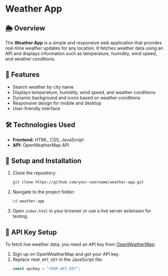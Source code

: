 # Weather App

## 🌦️ Overview
The **Weather App** is a simple and responsive web application that provides real-time weather updates for any location. It fetches weather data using an API and displays information such as temperature, humidity, wind speed, and weather conditions.

## 🚀 Features
- Search weather by city name
- Displays temperature, humidity, wind speed, and weather conditions
- Dynamic background and icons based on weather conditions
- Responsive design for mobile and desktop
- User-friendly interface

## 🛠️ Technologies Used
- **Frontend:** HTML, CSS, JavaScript
- **API:** OpenWeatherMap API

## 📌 Setup and Installation
1. Clone the repository:
   ```bash
   git clone https://github.com/your-username/weather-app.git
   ```
2. Navigate to the project folder:
   ```bash
   cd weather-app
   ```
3. Open `index.html` in your browser or use a live server extension for testing.

## 🔑 API Key Setup
To fetch live weather data, you need an API key from [OpenWeatherMap](https://openweathermap.org/):
1. Sign up on OpenWeatherMap and get your API key.
2. Replace `YOUR_API_KEY` in the JavaScript file:
   ```javascript
   const apiKey = "YOUR_API_KEY";
   ```



